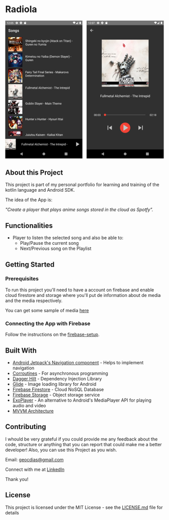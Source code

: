 # Radiola

![Home Screen](https://github.com/geocdias/Radiola/blob/main/screenshots/home_and_player.png?s=200)

## About this Project

This project is part of my personal portfolio for learning and training of the kotlin language and Android SDK.

The idea of the App is:

_"Create a player that plays anime songs stored in the cloud as Spotfy"._

## Functionalities

- Player to listen the selected song and also be able to:
	- Play/Pause the current song
	- Next/Previous song on the Playlist

## Getting Started

### Prerequisites

To run this project you'll need to have a account on firebase and enable cloud firestore and storage where you'll put de information about de media and the media respectively.

You can get some sample of media [here](https://github.com/geocdias/Radiola/tree/main/media)

### Connecting the App with Firebase

Follow the instructions on the [firebase-setup](https://firebase.google.com/docs/android/setup).

## Built With

- [Android Jetpack's Navigation component](https://facebook.github.io/react-native/) - Helps to implement navigation
- [Corroutines](https://developer.android.com/kotlin/coroutines) - For asynchronous programming
- [Dagger Hilt](https://developer.android.com/training/dependency-injection/hilt-android) - Dependency Injection Library
- [Glide](https://bumptech.github.io/glide/) - Image loading library for Android
- [Firebase Firestore](https://firebase.google.com/docs/firestore) - Cloud NoSQL Database
- [Firebase Storage](https://firebase.google.com/docs/storage) - Object storage service
- [ExoPlayer](https://exoplayer.dev) - An alternative to Android's MediaPlayer API for playing audio and video
- [MVVM Architecture](https://en.wikipedia.org/wiki/Model%E2%80%93view%E2%80%93viewmodel)


## Contributing

I whould be very grateful if you could provide me any feedback about the code, structure or anything that you can report that could make me a better developer!
Also, you can use this Project as you wish.

Email: geocdias@gmail.com

Connect with me at [LinkedIn](https://www.linkedin.com/in/georgecdias/)

Thank you!

## License

This project is licensed under the MIT License - see the [LICENSE.md](https://github.com/geocdias/Radiola/blob/main/LICENSE) file for details

